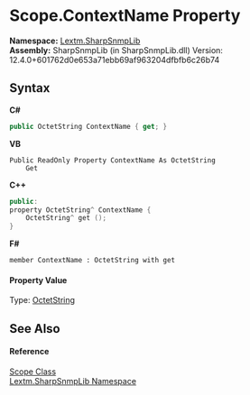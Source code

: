 # Scope.ContextName Property 
 

**Namespace:**&nbsp;<a href="N_Lextm_SharpSnmpLib">Lextm.SharpSnmpLib</a><br />**Assembly:**&nbsp;SharpSnmpLib (in SharpSnmpLib.dll) Version: 12.4.0+601762d0e653a71ebb69af963204dfbfb6c26b74

## Syntax

**C#**<br />
``` C#
public OctetString ContextName { get; }
```

**VB**<br />
``` VB
Public ReadOnly Property ContextName As OctetString
	Get
```

**C++**<br />
``` C++
public:
property OctetString^ ContextName {
	OctetString^ get ();
}
```

**F#**<br />
``` F#
member ContextName : OctetString with get

```


#### Property Value
Type: <a href="T_Lextm_SharpSnmpLib_OctetString">OctetString</a>

## See Also


#### Reference
<a href="T_Lextm_SharpSnmpLib_Scope">Scope Class</a><br /><a href="N_Lextm_SharpSnmpLib">Lextm.SharpSnmpLib Namespace</a><br />